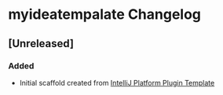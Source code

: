 <!-- Keep a Changelog guide -> https://keepachangelog.com -->

# myideatempalate Changelog

## [Unreleased]
### Added
- Initial scaffold created from [IntelliJ Platform Plugin Template](https://github.com/JetBrains/intellij-platform-plugin-template)
